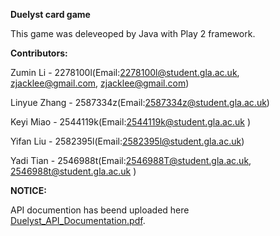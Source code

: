 **Duelyst card game**

This game was deleveoped by Java with Play 2 framework.

**Contributors:**

Zumin Li - 2278100l(Email:2278100l@student.gla.ac.uk, zjacklee@gmail.com, zjacklee@gmail.com)

Linyue Zhang - 2587334z(Email:2587334z@student.gla.ac.uk)

Keyi Miao - 2544119k(Email:2544119k@student.gla.ac.uk )

Yifan Liu - 2582395l(Email:2582395l@student.gla.ac.uk)

Yadi Tian - 2546988t(Email:2546988T@student.gla.ac.uk, 2546988t@student.gla.ac.uk  )

**NOTICE:**

API documention has beend uploaded here [Duelyst_API_Documentation.pdf](https://github.com/FlyingJackLee/DuelystGame/blob/master/Duelyst_API_documentation.pdf). 
